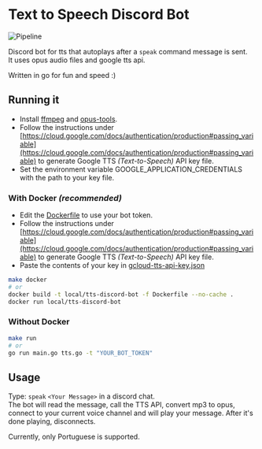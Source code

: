 # Text to Speech Discord Bot

![Pipeline](https://github.com/davidandradeduarte/tts-discord-bot/actions/workflows/pipeline.yml/badge.svg)

Discord bot for tts that autoplays after a `speak` command message is sent.  
It uses opus audio files and google tts api.

Written in go for fun and speed :)

## Running it

- Install [ffmpeg](https://ffmpeg.org/download.html) and [opus-tools](https://opus-codec.org/downloads/).
- Follow the instructions under [https://cloud.google.com/docs/authentication/production#passing_variable](https://cloud.google.com/docs/authentication/production#passing_variable)
  to generate Google TTS _(Text-to-Speech)_ API key file.
- Set the environment variable GOOGLE_APPLICATION_CREDENTIALS with the path to your key file.

### With Docker _(recommended)_

- Edit the [Dockerfile](Dockerfile) to use your bot token.
- Follow the instructions under [https://cloud.google.com/docs/authentication/production#passing_variable](https://cloud.google.com/docs/authentication/production#passing_variable)
  to generate Google TTS _(Text-to-Speech)_ API key file.
- Paste the contents of your key in [gcloud-tts-api-key.json](gcloud-tts-api-key.json)

```bash
make docker
# or
docker build -t local/tts-discord-bot -f Dockerfile --no-cache .
docker run local/tts-discord-bot
```

### Without Docker
```bash
make run
# or
go run main.go tts.go -t "YOUR_BOT_TOKEN"
```

## Usage

Type: `speak` `<Your Message>` in a discord chat.  
The bot will read the message, call the TTS API, convert mp3 to opus, connect
to your current voice channel and will play your message.
After it's done playing, disconnects.

Currently, only Portuguese is supported.
